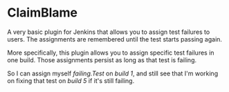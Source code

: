 ClaimBlame
==========

A very basic plugin for Jenkins that allows you to assign test failures to users.
The assignments are remembered until the test starts passing again.

More specifically, this plugin allows you to assign specific test failures in one build.
Those assignments persist as long as that test is failing.

So I can assign myself *failing.Test* on *build 1*,
and still see that I'm working on fixing that test on *build 5* if it's still failing.
